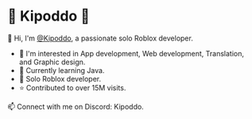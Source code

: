 # :frog: Kipoddo :frog:

👋 Hi, I'm [@Kipoddo](https://github.com/Kipoddo), a passionate solo Roblox developer.

- 👀 I'm interested in App development, Web development, Translation, and Graphic design.
- 🌱 Currently learning Java.
- :hammer: Solo Roblox developer.
- :star: Contributed to over 15M visits.

📫 Connect with me on Discord: Kipoddo.

<!---
Kipoddo/Kipoddo is a ✨ special ✨ repository because its `README.md` (this file) appears on your GitHub profile.
You can click the Preview link to take a look at your changes.
--->
